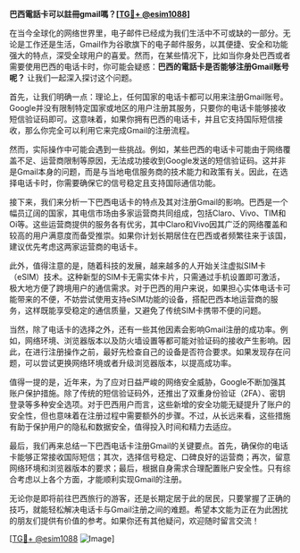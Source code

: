 **巴西電話卡可以註冊gmail嗎？[[TG💪+ @esim1088](https://t.me/s/esim1088)]**

在当今全球化的网络世界里，电子邮件已经成为我们生活中不可或缺的一部分。无论是工作还是生活，Gmail作为谷歌旗下的电子邮件服务，以其便捷、安全和功能强大的特点，深受全球用户的喜爱。然而，在某些情况下，比如当你身处巴西或者需要使用巴西的电话卡时，你可能会疑惑：**巴西的電話卡是否能够注册Gmail账号呢？** 让我们一起深入探讨这个问题。

首先，让我们明确一点：理论上，任何国家的电话卡都可以用来注册Gmail账号。Google并没有限制特定国家或地区的用户注册其服务，只要你的电话卡能够接收短信验证码即可。这意味着，如果你拥有巴西的电话卡，并且它支持国际短信接收，那么你完全可以利用它来完成Gmail的注册流程。

然而，实际操作中可能会遇到一些挑战。例如，某些巴西的电话卡可能由于网络覆盖不足、运营商限制等原因，无法成功接收到Google发送的短信验证码。这并非是Gmail本身的问题，而是与当地电信服务商的技术能力和政策有关。因此，在选择电话卡时，你需要确保它的信号稳定且支持国际通信功能。

接下来，我们来分析一下巴西电话卡的特点及其对注册Gmail的影响。巴西是一个幅员辽阔的国家，其电信市场由多家运营商共同组成，包括Claro、Vivo、TIM和Oi等。这些运营商提供的服务各有优劣，其中Claro和Vivo因其广泛的网络覆盖和较高的用户满意度而备受推崇。如果你计划长期居住在巴西或者频繁往来于该国，建议优先考虑这两家运营商的电话卡。

此外，值得注意的是，随着科技的发展，越来越多的人开始关注虚拟SIM卡（eSIM）技术。这种新型的SIM卡无需实体卡片，只需通过手机设置即可激活，极大地方便了跨境用户的通信需求。对于巴西的用户来说，如果担心实体电话卡可能带来的不便，不妨尝试使用支持eSIM功能的设备，搭配巴西本地运营商的服务，这样既能享受稳定的通信质量，又避免了传统SIM卡携带不便的问题。

当然，除了电话卡的选择之外，还有一些其他因素会影响Gmail注册的成功率。例如，网络环境、浏览器版本以及防火墙设置等都可能对验证码的接收产生影响。因此，在进行注册操作之前，最好先检查自己的设备是否符合要求。如果发现存在问题，可以尝试更换网络环境或者升级浏览器版本，以提高成功率。

值得一提的是，近年来，为了应对日益严峻的网络安全威胁，Google不断加强其账户保护措施。除了传统的短信验证码外，还推出了双重身份验证（2FA）、密钥登录等多种安全选项。对于巴西用户而言，这些新增的安全功能无疑提升了账户的安全性，但也意味着在注册过程中需要额外的步骤。不过，从长远来看，这些措施有助于保护用户的隐私和数据安全，值得投入时间和精力去适应。

最后，我们再来总结一下巴西电话卡注册Gmail的关键要点。首先，确保你的电话卡能够正常接收国际短信；其次，选择信号稳定、口碑良好的运营商；再次，留意网络环境和浏览器版本的要求；最后，根据自身需求合理配置账户安全性。只有综合考虑以上各个方面，才能顺利实现Gmail的注册。

无论你是即将前往巴西旅行的游客，还是长期定居于此的居民，只要掌握了正确的技巧，就能轻松解决电话卡与Gmail注册之间的难题。希望本文能为正在为此困扰的朋友们提供有价值的参考。如果你还有其他疑问，欢迎随时留言交流！

[[TG💪+ @esim1088](https://t.me/s/esim1088) ![Image](https://i.postimg.cc/4NQfJmqS/Snipaste-2025-05-13-00-14-12.png)]